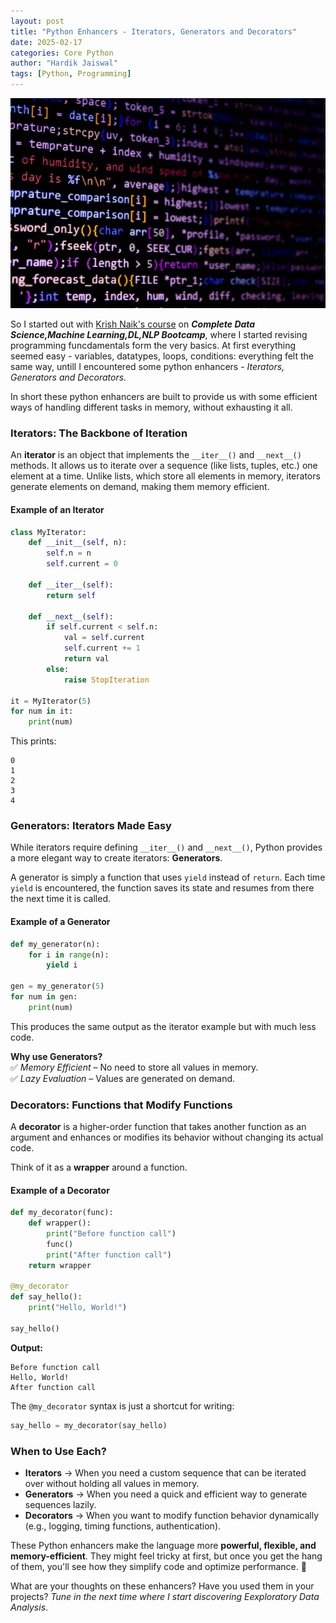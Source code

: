 ```yaml
---
layout: post
title: "Python Enhancers - Iterators, Generators and Decorators"
date: 2025-02-17
categories: Core Python
author: "Hardik Jaiswal"
tags: [Python, Programming]
---
```


![img](/assets/img/blog_img/python-enhancers.png)

So I started out with [Krish Naik's course](https://www.udemy.com/course/complete-machine-learning-nlp-bootcamp-mlops-deployment/?couponCode=24T4MT180225) on **_Complete Data Science,Machine Learning,DL,NLP Bootcamp_**, where I started revising programming funcdamentals form the very basics. At first everything seemed easy - variables, datatypes, loops, conditions: everything felt the same way, untill I encountered some python enhancers - _Iterators, Generators and Decorators_. 

In short these python enhancers are built to provide us with some efficient ways of handling different tasks in memory, without exhausting it all. 

### Iterators: The Backbone of Iteration  

An **iterator** is an object that implements the `__iter__()` and `__next__()` methods. It allows us to iterate over a sequence (like lists, tuples, etc.) one element at a time. Unlike lists, which store all elements in memory, iterators generate elements on demand, making them memory efficient.  

#### Example of an Iterator  

```python
class MyIterator:
    def __init__(self, n):
        self.n = n
        self.current = 0

    def __iter__(self):
        return self

    def __next__(self):
        if self.current < self.n:
            val = self.current
            self.current += 1
            return val
        else:
            raise StopIteration

it = MyIterator(5)
for num in it:
    print(num)
```

This prints:  

```
0  
1  
2  
3  
4  
```

### Generators: Iterators Made Easy  

While iterators require defining `__iter__()` and `__next__()`, Python provides a more elegant way to create iterators: **Generators**.  

A generator is simply a function that uses `yield` instead of `return`. Each time `yield` is encountered, the function saves its state and resumes from there the next time it is called.  

#### Example of a Generator  

```python
def my_generator(n):
    for i in range(n):
        yield i

gen = my_generator(5)
for num in gen:
    print(num)
```

This produces the same output as the iterator example but with much less code.  

**Why use Generators?**  
✅ _Memory Efficient_ – No need to store all values in memory.  
✅ _Lazy Evaluation_ – Values are generated on demand.  

### Decorators: Functions that Modify Functions  

A **decorator** is a higher-order function that takes another function as an argument and enhances or modifies its behavior without changing its actual code.  

Think of it as a **wrapper** around a function.  

#### Example of a Decorator  

```python
def my_decorator(func):
    def wrapper():
        print("Before function call")
        func()
        print("After function call")
    return wrapper

@my_decorator
def say_hello():
    print("Hello, World!")

say_hello()
```

**Output:**  
```
Before function call  
Hello, World!  
After function call  
```

The `@my_decorator` syntax is just a shortcut for writing:  

```python
say_hello = my_decorator(say_hello)
```


### When to Use Each?  

- **Iterators** → When you need a custom sequence that can be iterated over without holding all values in memory.  
- **Generators** → When you need a quick and efficient way to generate sequences lazily.  
- **Decorators** → When you want to modify function behavior dynamically (e.g., logging, timing functions, authentication).  

These Python enhancers make the language more **powerful, flexible, and memory-efficient**. They might feel tricky at first, but once you get the hang of them, you'll see how they simplify code and optimize performance. 🚀  

What are your thoughts on these enhancers? Have you used them in your projects? _Tune in the next time where I start discovering Eexploratory Data Analysis_.